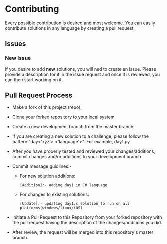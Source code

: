 # Contributing

Every possible contribution is desired and most welcome. You can easily contribute solutions in any language by creating a pull request.

## Issues

### New Issue

If you desire to add **new** solutions, you will ned to create an issue. Please provide a description for it in the issue request and once it is reviewed, you can then start working on it.

## Pull Request Process

- Make a fork of this project (repo).
- Clone your forked repository to your local system.
- Create a new development branch from the master branch.
- If you are creating a new solution to a challenge, please follow the pattern "day<'xyz'>.<'language'>". For example, day1.py
- After you have properly tested and reviewed your changes/additions, commit changes and/or additions to your development branch.
- Commit message guidlines:-
  - For new solution additions:

    ```
    [Addition]:- adding day1 in C# language
    ```
  - For changes to existing solutions:

    ```
    [Update]:- updating day1.c solution to run on all platforms(windows/linux/iOS)
    ```

- Initiate a Pull Request to this Repository from your forked repository with the pull request having the description of the changes/additions you did.
- After review, the request will be merged into this repository's master branch.
